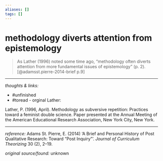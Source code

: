 ```yaml
---
aliases: []
tags: []
---
```


# methodology diverts attention from epistemology


>As Lather (1996) noted some time ago, “methodology often diverts attention from more fundamental issues of epistemology” (p. 2).[@adamsst.pierre-2014-brief p.9]

---

_thoughts & links:_


- #unfinished 
- #toread - orginal Lather:  

Lather, P. (1996, April). Methodology as subversive repetition: Practices toward a feminist double science. Paper presented at the Annual Meeting of the American Educational Research Association, New York City, New York.

---

_reference:_ Adams St. Pierre, E. (2014) ‘A Brief and Personal History of Post Qualitative Research: Toward “Post Inquiry”’. _Journal of Curriculum Theorizing_ 30 (2), 2–19.

_original source/found:_ unknown